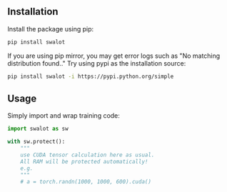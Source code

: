 ## Installation

Install the package using pip:

```bash
pip install swalot
```

If you are using pip mirror, you may get error logs such as "No matching distribution found.."
Try using pypi as the installation source:

```bash
pip install swalot -i https://pypi.python.org/simple
```



## Usage

Simply import and wrap training code:
```python
import swalot as sw

with sw.protect():
    """
    use CUDA tensor calculation here as usual.
    All RAM will be protected automatically!
    e.g.
    """
    # a = torch.randn(1000, 1000, 600).cuda()
```